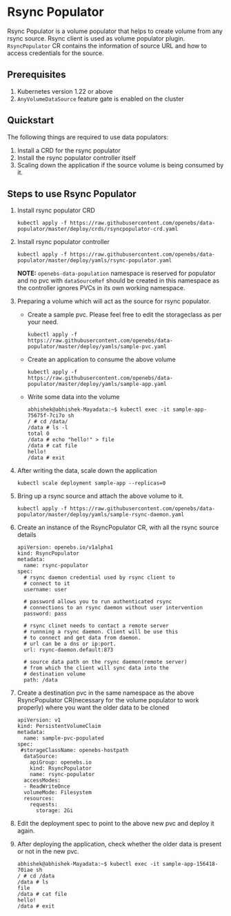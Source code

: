 # Rsync Populator

Rsync Populator is a volume populator that helps to create volume from any rsync source. Rsync client is used as volume populator plugin. `RsyncPopulator` CR contains the information of source URL and how to access credentials for the source.

## Prerequisites

1. Kubernetes version 1.22 or above
2. `AnyVolumeDataSource` feature gate is enabled on the cluster

## Quickstart

The following things are required to use data populators:
1. Install a CRD for the rsync populator
2. Install the rsync populator controller itself
3. Scaling down the application if the source volume is being consumed by it.

## Steps to use Rsync Populator

1. Install rsync populator CRD

    ```console
    kubectl apply -f https://raw.githubusercontent.com/openebs/data-populator/master/deploy/crds/rsyncpopulator-crd.yaml
    ```

2.  Install rsync populator controller
    ```console
    kubectl apply -f https://raw.githubusercontent.com/openebs/data-populator/master/deploy/yamls/rsync-populator.yaml
    ```
    **NOTE:** `openebs-data-population` namespace is reserved for populator and no pvc with `dataSourceRef` should be created in this namespace as the controller ignores PVCs in its own working namespace.
  
3. Preparing a volume which will act as the source for rsync populator.
    - Create a sample pvc. Please feel free to edit the storageclass as per your need.
        ```console
        kubectl apply -f https://raw.githubusercontent.com/openebs/data-populator/master/deploy/yamls/sample-pvc.yaml
       ```  
    - Create an application to consume the above volume
        ```console
        kubectl apply -f https://raw.githubusercontent.com/openebs/data-populator/master/deploy/yamls/sample-app.yaml
        ```
    - Write some data into the volume
        ```console
        abhishek@abhishek-Mayadata:~$ kubectl exec -it sample-app-75675f-7ci7o sh
        / # cd /data/
        /data # ls -l
        total 0
        /data # echo "hello!" > file
        /data # cat file
        hello!
        /data # exit
        ```
      
4. After writing the data, scale down the application
    ```console
   kubectl scale deployment sample-app --replicas=0
   ```

5. Bring up a rsync source and attach the above volume to it.
    ```console
   kubectl apply -f https://raw.githubusercontent.com/openebs/data-populator/master/deploy/yamls/sample-rsync-daemon.yaml
   ```
   
6. Create an instance of the RsyncPopulator CR, with all the rsync source details
    ```console
    apiVersion: openebs.io/v1alpha1
    kind: RsyncPopulator
    metadata:
      name: rsync-populator
    spec:
      # rsync daemon credential used by rsync client to
      # connect to it
      username: user
    
      # password allows you to run authenticated rsync
      # connections to an rsync daemon without user intervention
      password: pass
    
      # rsync clinet needs to contact a remote server
      # runnning a rsync daemon. Client will be use this
      # to connect and get data from daemon.
      # url can be a dns or ip:port.
      url: rsync-daemon.default:873
    
      # source data path on the rsync daemon(remote server) 
      # from which the client will sync data into the
      # destination volume
      path: /data
   ```
   
7. Create a destination pvc in the same namespace as the above RsyncPopulator CR(necessary for the volume populator to work properly) where you want the older data to be cloned
    ```console
    apiVersion: v1
    kind: PersistentVolumeClaim
    metadata:
      name: sample-pvc-populated
    spec:
     #storageClassName: openebs-hostpath
      dataSource:
        apiGroup: openebs.io
        kind: RsyncPopulator
        name: rsync-populator
      accessModes:
      - ReadWriteOnce
      volumeMode: Filesystem
      resources:
        requests:
          storage: 2Gi
   ```

8. Edit the deployment spec to point to the above new pvc and deploy it again.

9. After deploying the application, check whether the older data is present or not in the new pvc.
      ```console
      abhishek@abhishek-Mayadata:~$ kubectl exec -it sample-app-156418-70iae sh
      / # cd /data
      /data # ls
      file
      /data # cat file
      hello!
      /data # exit
      ```
